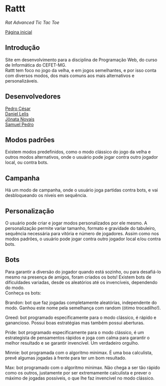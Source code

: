 # Rattt
_Rat Advanced Tic Tac Toe_

[Página inicial](https://pedrocesarmesquita.github.io/rattt/)

## Introdução
Site em desenvolvimento para a disciplina de Programação Web, do curso de Informática do CEFET-MG.\
Rattt tem foco no jogo da velha, e em jogos semelhantes, e por isso conta com diversos modos, dos mais comuns aos mais alternativos e personalizáveis.

## Desenvolvedores
[Pedro César](https://github.com/PedroCesarMesquita)\
[Daniel Lelis](https://github.com/yMegaM)\
[Jônata Novais](https://github.com/Jonatanc05)\
[Samuel Pedro](https://github.com/spfa13)

## Modos padrões
Existem modos predefinidos, como o modo clássico do jogo da velha e outros modos alternativos, onde o usuário pode jogar contra outro jogador local, ou contra bots.

## Campanha
Há um modo de campanha, onde o usuário joga partidas contra bots, e vai desbloqueando os níveis em sequência.

## Personalização
O usuário pode criar e jogar modos personalizados por ele mesmo. A personalização permite variar tamanho, formato e gravidade do tabuleiro, sequência necessária para vitória e número de jogadores. Assim como nos modos padrões, o usuário pode jogar contra outro jogador local e/ou contra bots.

## Bots
Para garantir a diversão do jogador quando está sozinho, ou para desafiá-lo mesmo na presença de amigos, foram criados os bots! Existem bots de dificuldades variadas, desde os aleatórios até os invencíveis, dependendo do modo.\
Conheça os bots:

Brandon: bot que faz jogadas completamente aleatórias, independente do modo. Ganhou este nome pela semelhança com random (ótimo trocadilho!).

Greed: bot programado especificamente para o modo clássico, é rápido e ganancioso. Possui boas estratégias mas também possui aberturas.

Pride: bot programado especificamente para o modo clássico, é um estrategista de pensamentos rápidos e joga com calma para garantir o melhor resultado e se garantir invencível. Um verdadeiro orgulho.

Minnie: bot programada com o algoritmo minimax. É uma boa calculista, prevê algumas jogadas à frente para ter um bom resultado.

Max: bot programado com o algoritmo minimax. Não chega a ser tão rápido como os outros, justamente por ser extremamente calculista e prever o máximo de jogadas possíveis, o que lhe faz invencível no modo clássico.
